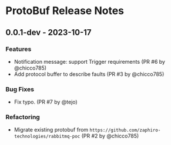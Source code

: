 # ProtoBuf Release Notes

## 0.0.1-dev - 2023-10-17

### Features

- Notification message: support Trigger requirements (PR #6 by @chicco785)
- Add protocol buffer to describe faults (PR #3 by @chicco785)

### Bug Fixes

- Fix typo. (PR #7 by @tejo)

### Refactoring

- Migrate existing protobuf from
  `https://github.com/zaphiro-technologies/rabbitmq-poc` (PR #2 by @chicco785)
